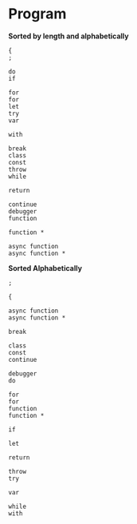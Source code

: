 # Program

**Sorted by length and alphabetically**

```
{
;

do
if

for
for
let
try
var

with

break
class
const
throw
while

return

continue
debugger
function

function *

async function
async function *
```

**Sorted Alphabetically**

```
;

{

async function
async function *

break

class
const
continue

debugger
do

for
for
function
function *

if

let

return

throw
try

var

while
with
```
